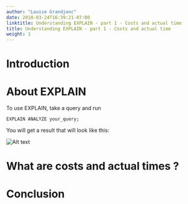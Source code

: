 ```yaml
---
author: "Louise Grandjonc"
date: 2018-03-24T16:39:21-07:00
linktitle: Understanding EXPLAIN - part 1 - Costs and actual time
title: Understanding EXPLAIN - part 1 - Costs and actual time
weight: 1
---
```



# Introduction

# About EXPLAIN

To use EXPLAIN, take a query and run

`EXPLAIN ANALYZE your_query;`

You will get a result that will look like this:

![Alt text](/images/explain/explain.png)

# What are costs and actual times ?

# Conclusion